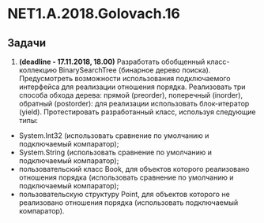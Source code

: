 # NET1.A.2018.Golovach.16

## Задачи 
1. **(deadline - 17.11.2018, 18.00)** Разработать обобщенный класс-коллекцию BinarySearchTree (бинарное дерево поиска). Предусмотреть возможности использования подключаемого интерфейса для реализации отношения порядка. Реализовать три способа обхода дерева: прямой (preorder), поперечный (inorder), обратный (postorder): для реализации использовать блок-итератор (yield). Протестировать разработанный класс, используя следующие типы:
- System.Int32 (использовать сравнение по умолчанию и подключаемый компаратор);
- System.String (использовать сравнение по умолчанию и подключаемый компаратор);
- пользовательский класс Book, для объектов которого реализовано отношения порядка (использовать сравнение по умолчанию и подключаемый компаратор);
- пользовательскую структуру Point, для объектов которого не реализовано отношения порядка (использовать подключаемый компаратор).
